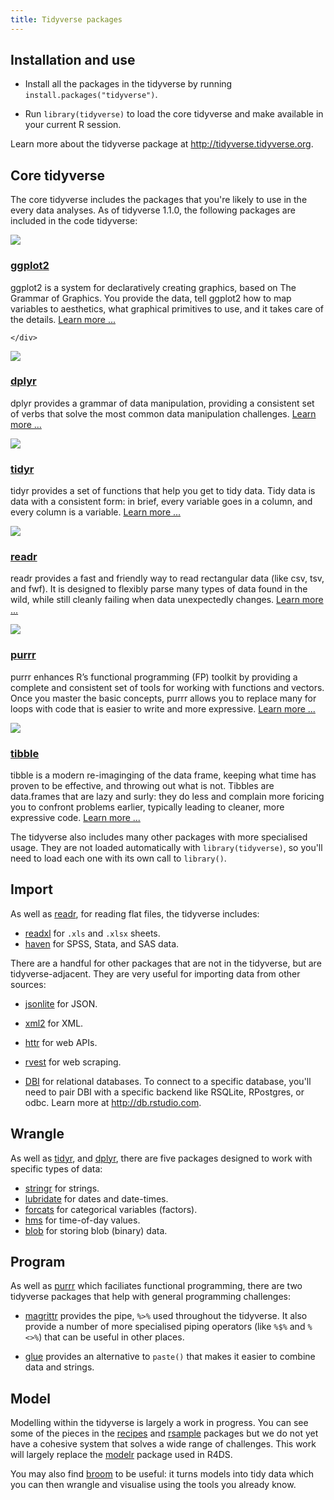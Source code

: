 ```yaml
---
title: Tidyverse packages
---
```


## Installation and use

* Install all the packages in the tidyverse by running `install.packages("tidyverse")`.

* Run `library(tidyverse)` to load the core tidyverse and make available 
  in your current R session.
  
Learn more about the tidyverse package at <http://tidyverse.tidyverse.org>.

<div class="package-section">

<div class="package-section-info">
  <h2 id="core-tidyverse">Core tidyverse</h2>
  <p>The core tidyverse includes the packages that you're likely to use in the every data analyses. As of tidyverse 1.1.0, the following packages are included in the code tidyverse:</p>
</div>

<div class="packages">
  <div class="package">
    <img class="package-image" src="/images/hex-ggplot2.png"></img>
    <div class="package-info">
      <h3><a href="http://ggplot2.tidyverse.org/">ggplot2</a></h3>
      <p>ggplot2 is a system for declaratively creating graphics, based on The Grammar of Graphics. You provide the data, tell ggplot2 how to map variables to aesthetics, what graphical primitives to use, and it takes care of the details. <a href="http://ggplot2.tidyverse.org/">Learn more ...</a></p>

    </div>
  </div>
  <div class="package">
    <img class="package-image" src="/images/hex-dplyr.png"></img>
    <div class="package-info">
      <h3><a href="http://dplyr.tidyverse.org/">dplyr</a></h3>
      <p>dplyr provides a grammar of data manipulation, providing a consistent set of verbs that solve the most common data manipulation challenges. <a href="http://dplyr.tidyverse.org/">Learn more ...</a></p>
    </div>
  </div>
  <div class="package">
    <img class="package-image" src="/images/hex-tidyr.png"></img>
    <div class="package-info">
      <h3><a href="http://tidyr.tidyverse.org/">tidyr</a></h3>
      <p>tidyr provides a set of functions that help you get to tidy data. Tidy data is data with a consistent form: in brief, every variable goes in a column, and every column is a variable. <a href="http://tidyr.tidyverse.org/">Learn more ...</a></p>
    </div>
  </div>
  <div class="package">
    <img class="package-image" src="/images/hex-readr.png"></img>
    <div class="package-info">
      <h3><a href="http://readr.tidyverse.org/">readr</a></h3>
      <p>readr provides a fast and friendly way to read rectangular data (like csv, tsv, and fwf). It is designed to flexibly parse many types of data found in the wild, while still cleanly failing when data unexpectedly changes. <a href="http://readr.tidyverse.org/">Learn more ...</a></p>
    </div>
  </div>
  <div class="package">
    <img class="package-image" src="/images/hex-purrr.png"></img>
    <div class="package-info">
      <h3><a href="http://purrr.tidyverse.org/">purrr</a></h3>
      <p>purrr enhances R’s functional programming (FP) toolkit by providing a complete and consistent set of tools for working with functions and vectors. Once you master the basic concepts, purrr allows you to replace many for loops with code that is easier to write and more expressive.
      <a href="http://purrr.tidyverse.org/">Learn more ...</a></p>
    </div>
  </div>
  <div class="package">
    <img class="package-image" src="/images/hex-tibble.png"></img>
    <div class="package-info">
      <h3><a href="http://tibble.tidyverse.org/">tibble</a></h3>
      <p>tibble is a modern re-imaginging of the data frame, keeping what time has proven to be effective, and throwing out what is not. Tibbles are data.frames that are lazy and surly: they do less and complain more foricing you to confront problems earlier, typically leading to cleaner, more expressive code. 
      <a href="http://tibble.tidyverse.org/">Learn more ...</a></p>
    </div>
  </div>
</div>
</div>

The tidyverse also includes many other packages with more specialised usage. They are not loaded automatically with `library(tidyverse)`, so you'll need to load each one with its own call to `library()`.

## Import

As well as [readr](http://readr.tidyverse.org), for reading flat files, the tidyverse includes:

* [readxl](http://readxl.tidyverse.org) for `.xls` and `.xlsx` sheets.
* [haven](http://haven.tidyverse.org) for SPSS, Stata, and SAS data.

There are a handful for other packages that are not in the tidyverse, but are tidyverse-adjacent. They are very useful for importing data from other sources:

* [jsonlite](https://github.com/jeroen/jsonlite#jsonlite) for JSON.

* [xml2](https://github.com/r-lib/xml2) for XML.

* [httr](https://github.com/r-lib/httr) for web APIs.

* [rvest](https://github.com/hadley/rvest) for web scraping.

* [DBI](https://github.com/rstats-db/DBI) for relational databases.
  To connect to a specific database, you'll need to pair DBI with a specific
  backend like RSQLite, RPostgres, or odbc. Learn more at 
  <http://db.rstudio.com>.

## Wrangle

As well as [tidyr](http://tidyr.tidyverse.org), and [dplyr](http://dplyr.tidyverse), there are five packages designed to work with specific types of data:

* [stringr](http://stringr.tidyverse.org) for strings.
* [lubridate](http://lubridate.tidyverse.org) for dates and date-times.
* [forcats](http://forcats.tidyverse.org) for categorical variables (factors).
* [hms](https://github.com/tidyverse/hms) for time-of-day values.
* [blob](https://github.com/tidyverse/blob) for storing blob (binary) data.

## Program

As well as [purrr](http://purrr.tidyverse.org) which faciliates functional programming, there are two tidyverse packages that help with general programming challenges:

* [magrittr](http://magrittr.tidyverse.org) provides the pipe, `%>%` used 
  throughout the tidyverse. It also provide a number of more specialised
  piping operators (like `%$%` and `%<>%`) that can be useful in other places.

* [glue](https://github.com/tidyverse/glue) provides an alternative to 
  `paste()` that makes it easier to combine data and strings.

## Model

Modelling within the tidyverse is largely a work in progress. You can see some of the pieces in the [recipes](http://github.com/topepo/recipes) and [rsample](http://github.com/topepo/rsample) packages but we do not yet have a cohesive system that solves a wide range of challenges. This work will largely replace the [modelr](https://github.com/tidyverse/modelr) package used in R4DS.

You may also find [broom](https://github.com/tidyverse/broom) to be useful: it turns models into tidy data which you can then wrangle and visualise using the tools you already know.

